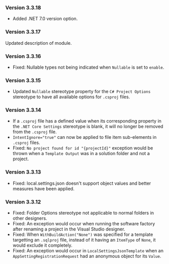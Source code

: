 ﻿### Version 3.3.18

- Added .NET 7.0 version option.

### Version 3.3.17

Updated description of module.

### Version 3.3.16

 - Fixed: Nullable types not being indicated when `Nullable` is set to `enable`.

### Version 3.3.15

- Updated `Nullable` stereotype property for the `C# Project Options` stereotype to have all available options for `.csproj` files.

### Version 3.3.14

- If a `.csproj` file has a defined value when its corresponding property in the `.NET Core Settings` stereotype is blank, it will no longer be removed from the `.csproj` file.
- `IntentIgnore="true"` can now be applied to file item sub-elements in `.csproj` files.
- Fixed: `No project found for id "{projectId}"` exception would be thrown when a `Template Output` was in a solution folder and not a project.

### Version 3.3.13

- Fixed: local.settings.json doesn't support object values and better measures have been applied. 

### Version 3.3.12

- Fixed: Folder Options stereotype not applicable to normal folders in other designers.
- Fixed: An exception would occur when running the software factory after renaming a project in the Visual Studio designer.
- Fixed: When `WithBuildAction("None")` was specified for a template targetting an `.sqlproj` file, instead of it having an `ItemType` of `None`, it would exclude it completely.
- Fixed: An exception would occur in `LocalSettingsJsonTemplate` when an `AppSettingRegistrationRequest` had an anonymous object for its `Value`.
